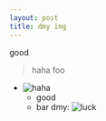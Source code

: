 ```yaml
---
layout: post
title: dmy img 
---
```


good
> haha
foo
- ![haha](/jek/public/images/dmy.jpg)
    - good
    - bar
    dmy:
    ![luck](/jek/public/images/dmy.jpg)
